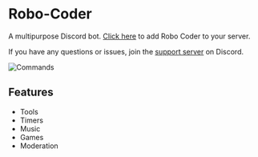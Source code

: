 # Robo-Coder

A multipurpose Discord bot.
[Click here](https://discord.com/oauth2/authorize?client_id=639607732202110977&scope=bot&permissions=805314582) to add Robo Coder to your server.

If you have any questions or issues, join the [support server](https://discord.gg/eHxvStNJb7) on Discord.

![Commands](https://raw.githubusercontent.com/ilovetocode2019/Robo-Coder/master/assets/commands.gif)

## Features
- Tools
- Timers
- Music
- Games
- Moderation
